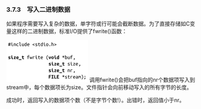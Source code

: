 ### 3.7.3　写入二进制数据

如果程序需要写入复杂的数据，单字符或行可能会截断数据。为了直接存储如C变量这样的二进制数据，标准I/O提供了fwrite()函数：



![103.png](../images/103.png)
调用fwrite()会把buf指向的nr个数据项写入到stream中，每个数据项长为size。文件指针会向前移动写入的所有字节的长度。

成功时，返回写入的数据项个数（不是字节个数!）。出错时，返回值小于nr。


